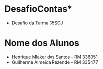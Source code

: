 # DesafioContas*
* Desafio da Turma 35SCJ

# Nome dos Alunos
* Henrique Mlaker dos Santos - RM 336051
* Guilherme Almeida Rezende - RM 335477
